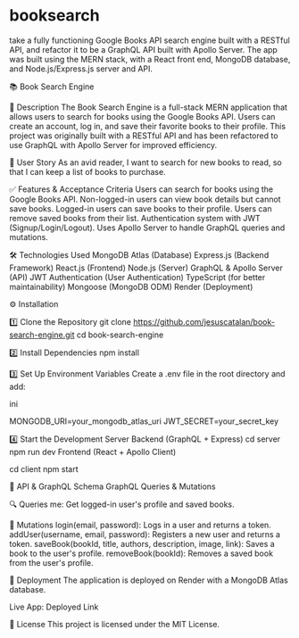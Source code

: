 # booksearch
take a fully functioning Google Books API search engine built with a RESTful API, and refactor it to be a GraphQL API built with Apollo Server. The app was built using the MERN stack, with a React front end, MongoDB database, and Node.js/Express.js server and API.

📚 Book Search Engine

🚀 Description
The Book Search Engine is a full-stack MERN application that allows users to search for books using the Google Books API. Users can create an account, log in, and save their favorite books to their profile. This project was originally built with a RESTful API and has been refactored to use GraphQL with Apollo Server for improved efficiency.

📌 User Story
As an avid reader,
I want to search for new books to read,
so that I can keep a list of books to purchase.

✅ Features & Acceptance Criteria
Users can search for books using the Google Books API.
Non-logged-in users can view book details but cannot save books.
Logged-in users can save books to their profile.
Users can remove saved books from their list.
Authentication system with JWT (Signup/Login/Logout).
Uses Apollo Server to handle GraphQL queries and mutations.

🛠 Technologies Used
MongoDB Atlas (Database)
Express.js (Backend Framework)
React.js (Frontend)
Node.js (Server)
GraphQL & Apollo Server (API)
JWT Authentication (User Authentication)
TypeScript (for better maintainability)
Mongoose (MongoDB ODM)
Render (Deployment)

⚙️ Installation

1️⃣ Clone the Repository
git clone https://github.com/jesuscatalan/book-search-engine.git
cd book-search-engine

2️⃣ Install Dependencies
npm install

3️⃣ Set Up Environment Variables
Create a .env file in the root directory and add:

ini

MONGODB_URI=your_mongodb_atlas_uri
JWT_SECRET=your_secret_key

4️⃣ Start the Development Server
Backend (GraphQL + Express)
cd server
npm run dev
Frontend (React + Apollo Client)

cd client
npm start


🔗 API & GraphQL Schema
GraphQL Queries & Mutations

🔍 Queries
me: Get logged-in user's profile and saved books.

🔄 Mutations
login(email, password): Logs in a user and returns a token.
addUser(username, email, password): Registers a new user and returns a token.
saveBook(bookId, title, authors, description, image, link): Saves a book to the user's profile.
removeBook(bookId): Removes a saved book from the user's profile.

🚀 Deployment
The application is deployed on Render with a MongoDB Atlas database.

Live App: Deployed Link

📝 License
This project is licensed under the MIT License.

